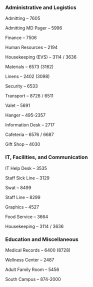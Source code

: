 ### Administrative and Logistics

Admitting – 7605

Admitting MD Pager – 5996

Finance – 7506

Human Resources – 2194

Housekeeping (EVS) – 3114 / 3636

Materials – 6573 (3162)

Linens – 2402 (3098)

Security – 6533

Transport – 8726 / 6511

Valet – 5691

Hanger – 495-2357

Information Desk – 2717

Cafeteria – 6576 / 6687

Gift Shop – 4030


### IT, Facilities, and Communication

IT Help Desk – 3535

Staff Sick Line – 3129

Swat – 8499

Staff Line – 8299

Graphics – 4527

Food Service – 3664

Housekeeping – 3114 / 3636


### Education and Miscellaneous

Medical Records – 6400 (8728)

Wellness Center – 2487

Adult Family Room – 5456

South Campus – 874-2000
